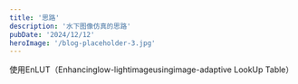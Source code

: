 ```yaml
---
title: '思路'
description: '水下图像仿真的思路'
pubDate: '2024/12/12'
heroImage: '/blog-placeholder-3.jpg'
---
```

使用EnLUT（Enhancinglow-lightimageusingimage-adaptive LookUp Table）